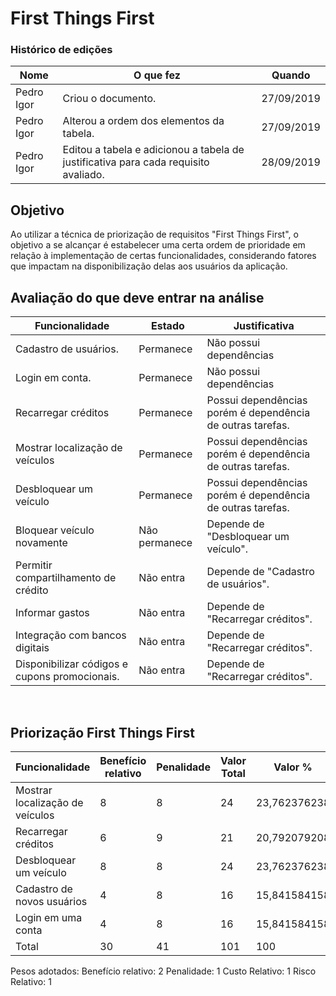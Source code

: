 # First Things First

### Histórico de edições
| Nome|O que fez|Quando|
|-----|---------|------|
| Pedro Igor | Criou o documento. | 27/09/2019 |
| Pedro Igor | Alterou a ordem dos elementos da tabela. | 27/09/2019 |
| Pedro Igor | Editou a tabela e adicionou a tabela de justificativa para cada requisito avaliado. | 28/09/2019 |


## Objetivo

Ao utilizar a técnica de priorização de requisitos "First Things First", o objetivo a se alcançar é estabelecer uma certa ordem de prioridade em relação à implementação de certas funcionalidades, considerando fatores que impactam na disponibilização delas aos usuários da aplicação.

## Avaliação do que deve entrar na análise
| Funcionalidade | Estado | Justificativa |
| -------------- | ------ | ------------- |
| Cadastro de usuários. | Permanece | Não possui dependências |
| Login em conta. | Permanece | Não possui dependências |
| Recarregar créditos | Permanece | Possui dependências porém é dependência de outras tarefas. |
| Mostrar localização de veículos | Permanece | Possui dependências porém é dependência de outras tarefas. |
| Desbloquear um veículo | Permanece | Possui dependências porém é dependência de outras tarefas. |
| Bloquear veículo novamente | Não permanece | Depende de "Desbloquear um veículo". |
| Permitir compartilhamento de crédito | Não entra | Depende de "Cadastro de usuários". |
| Informar gastos | Não entra | Depende de "Recarregar créditos". |
| Integração com bancos digitais | Não entra | Depende de "Recarregar créditos". |
| Disponibilizar códigos e cupons promocionais. | Não entra | Depende de "Recarregar créditos". |

<br>

## Priorização First Things First
| Funcionalidade | Benefício relativo | Penalidade | Valor Total | Valor % | Custo Relativo | Custo % | Risco relativo | Risco % | Prioridade |
| -------------- | ------------------ | ---------- | ----------- | ------- | -------------- | ------- | -------------- | ------- | ---------- |
| Mostrar localização de veículos |8|8|24|23,762376238|7|19,444444444|8|24,242424242|54,3924913|
| Recarregar créditos |6|9|21|20,792079208|7|19,444444444|7|21,212121212|51,1407663|
| Desbloquear um veículo |8|8|24|23,762376238|8|22,222222222|8|24,242424242|51,1407663|
| Cadastro de novos usuários |4|8|16|15,841584158|7|19,444444444|5|15,151515152|45,7902725|
| Login em uma conta |4|8|16|15,841584158|7|19,444444444|5|15,151515152|45,7902725|
| Total |30|41|101|100|36|100|33|100|-|

Pesos adotados:
Benefício relativo: 2
Penalidade: 1
Custo Relativo: 1
Risco Relativo: 1
